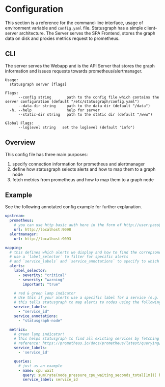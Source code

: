 # Configuration

This section is a reference for the command-line interface, usage of environment variable and `config.yaml` file.
Statusgraph has a simple client-server architecture. The Server serves the SPA Frontend, stores the graph data on disk and proxies metrics request to prometheus.

## CLI

The server serves the Webapp and is the API Server that stores the graph information and issues requests towards prometheus/alertmanager.

```
Usage:
  statusgraph server [flags]

Flags:
      --config string       path to the config file which contains the server configuration (default "/etc/statusgraph/config.yaml")
      --data-dir string     path to the data dir (default "/data")
  -h, --help                help for server
      --static-dir string   path to the static dir (default "/www")

Global Flags:
      --loglevel string   set the loglevel (default "info")
```

## Overview

This config file has three main purposes:
1. specify connection information for prometheus and alertmanager
2. define how statusgraph selects alerts and how to map them to a graph node
3. fetch metrics from prometheus and how to map them to a graph node

## Example

See the following annotated config example for further explanation.

```yaml
upstream:
  prometheus:
    # you can use http basic auth here in the form of http://user:pass@example.com
    url: http://localhost:9090
  alertmanager:
    url: http://localhost:9093

mapping:
  # this defines which alerts we display and how to find the correpsonding graph node
  # use a `label_selector` to filter for specific alerts
  # and `service_labels` and `service_annotations` to specify to which graph node this alert belongs
  alerts:
    label_selector:
      - severity: "critical"
      - severity: "warning"
        important: "true"

    # red & green lamp indicator
    # Use this if your alerts use a specific label for a service (e.g. app=frontend / app=backend ...)
    # this tells statusgraph to map alerts to nodes using the following labels/annotations
    service_labels:
      - "service_id"
    service_annotations:
      - "statusgraph-node"

  metrics:
    # green lamp indicator!
    # this helps statusgraph to find all existing services by fetching the label values
    # reference: https://prometheus.io/docs/prometheus/latest/querying/api/#querying-label-values
    service_labels:
      - 'service_id'

    queries:
      # just as an example
      - name: cpu wait
        query: sum(rate(node_pressure_cpu_waiting_seconds_total[1m])) by (service_id) * 100
        service_label: service_id
```
